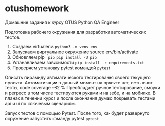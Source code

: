 # otushomework
Домашние задания к курсу OTUS Python QA Engineer

Подготовка рабочего окружения для разработки автоматических тестов.

1. Создаем virtualenv. 
```python3 -m venv env```
2. Запускаем виртуальное окружение source env/bin/activate
3. Обновляем pip
``` pip pip install -U pip```
4. Устанавливаем зависимости
``` pip install -r requirements.txt ```
5. Проверяем установку pytest командой
``` pytest ```


Описать пирамиду автоматического тестирования своего текущего проекта.
Автоматизации в данный момент на проекте нет, есть юнит тесты, code coverage ~82 %
Преобладает ручное тестирование, смоуки и регресс в том числе тестируются руками и на вебе, и на мобилке.
В планах в течении курса и после окончания думаю покрывать тестами api и ui по ключевым сценариям.

Запуск тестов с помощью Pytest.
После того, как будет развернуто окружение запустить команду pytest
```pytest```

